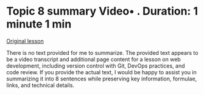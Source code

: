 # Topic 8 summary Video• . Duration: 1 minute 1 min

[Original lesson](https://www.coursera.org/learn/uol-web-development/lecture/Z4ZgB/topic-8-summary)

There is no text provided for me to summarize. The provided text appears to be a video transcript and additional page content for a lesson on web development, including version control with Git, DevOps practices, and code review. If you provide the actual text, I would be happy to assist you in summarizing it into 8 sentences while preserving key information, formulae, links, and technical details.

